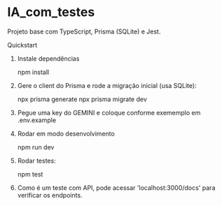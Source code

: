 # IA_com_testes

Projeto base com TypeScript, Prisma (SQLite) e Jest.

Quickstart

1. Instale dependências

   npm install

2. Gere o client do Prisma e rode a migração inicial (usa SQLite):

   npx prisma generate
   npx prisma migrate dev

3. Pegue uma key do GEMINI e coloque conforme exememplo em .env.example 

4. Rodar em modo desenvolvimento

   npm run dev

5. Rodar testes:

   npm test

6. Como é um teste com API, pode acessar 'localhost:3000/docs' para verificar os endpoints. 
